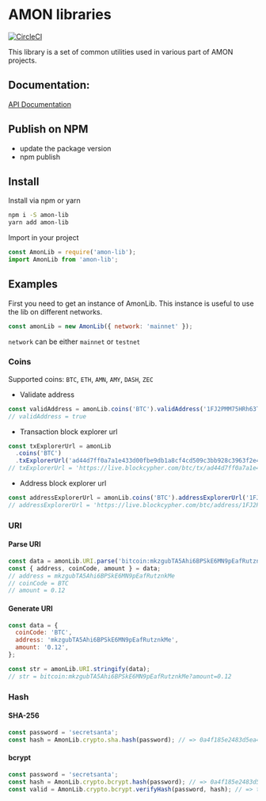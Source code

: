 # AMON libraries

[![CircleCI](https://circleci.com/gh/amontech/amon-lib/tree/master.svg?style=svg&circle-token=35a5a437b160dcd5edeb20b19b5b75fcebd7082d)](https://circleci.com/gh/amontech/amon-lib/tree/master)

This library is a set of common utilities used in various part of AMON projects.

## Documentation:

[API Documentation](https://amontech.github.io/amon-lib/)

## Publish on NPM

- update the package version
- npm publish

## Install

Install via npm or yarn

```bash
npm i -S amon-lib
yarn add amon-lib
```

Import in your project

```javascript
const AmonLib = require('amon-lib');
import AmonLib from 'amon-lib';
```

## Examples

First you need to get an instance of AmonLib. This instance is useful to use the lib on different networks.

```javascript
const amonLib = new AmonLib({ network: 'mainnet' });
```

`network` can be either `mainnet` or `testnet`

### Coins

Supported coins: `BTC`, `ETH`, `AMN`, `AMY`, `DASH`, `ZEC`

- Validate address

```javascript
const validAddress = amonLib.coins('BTC').validAddress('1FJ2PMM75HRh63TmoYLe6Wd9apxNK3aem9');
// validAddress = true
```

- Transaction block explorer url

```javascript
const txExplorerUrl = amonLib
  .coins('BTC')
  .txExplorerUrl('ad44d7ff0a7a1e433d00fbe9db1a8cf4cd509c3bb928c3963f2e4575fc4c5861');
// txExplorerUrl = 'https://live.blockcypher.com/btc/tx/ad44d7ff0a7a1e433d00fbe9db1a8cf4cd509c3bb928c3963f2e4575fc4c5861'
```

- Address block explorer url

```javascript
const addressExplorerUrl = amonLib.coins('BTC').addressExplorerUrl('1FJ2PMM75HRh63TmoYLe6Wd9apxNK3aem9');
// addressExplorerUrl = 'https://live.blockcypher.com/btc/address/1FJ2PMM75HRh63TmoYLe6Wd9apxNK3aem9'
```

### URI

#### Parse URI

```js
const data = amonLib.URI.parse('bitcoin:mkzgubTA5Ahi6BPSkE6MN9pEafRutznkMe?amount=0.12');
const { address, coinCode, amount } = data;
// address = mkzgubTA5Ahi6BPSkE6MN9pEafRutznkMe
// coinCode = BTC
// amount = 0.12
```

#### Generate URI

```js
const data = {
  coinCode: 'BTC',
  address: 'mkzgubTA5Ahi6BPSkE6MN9pEafRutznkMe',
  amount: '0.12',
};

const str = amonLib.URI.stringify(data);
// str = bitcoin:mkzgubTA5Ahi6BPSkE6MN9pEafRutznkMe?amount=0.12
```

### Hash

#### SHA-256

```js
const password = 'secretsanta';
const hash = AmonLib.crypto.sha.hash(password); // => 0a4f185e2483d5ea4e370c6b4ee31c51840f212a7c25de997509a8953d5fcb86
```

#### bcrypt

```js
const password = 'secretsanta';
const hash = AmonLib.crypto.bcrypt.hash(password); // => 0a4f185e2483d5ea4e370c6b4ee31c51840f212a7c25de997509a8953d5fcb86
const valid = AmonLib.crypto.bcrypt.verifyHash(password, hash); // => true
```
